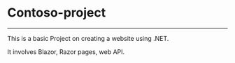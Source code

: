 # Contoso-project
-------
This is a basic Project on  creating a website using .NET.

It involves Blazor, Razor pages, web API.
